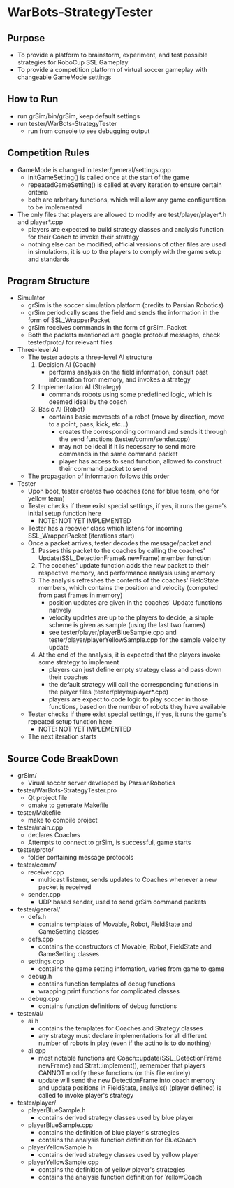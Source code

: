 WarBots-StrategyTester
======================

Purpose
-------
+ To provide a platform to brainstorm, experiment, and test possible strategies for RoboCup SSL Gameplay
+ To provide a competition platform of virtual soccer gameplay with changeable GameMode settings

How to Run
----------
+ run grSim/bin/grSim, keep default settings
+ run tester/WarBots-StrategyTester
    - run from console to see debugging output

Competition Rules
-----------------
+ GameMode is changed in tester/general/settings.cpp
	- initGameSetting() is called once at the start of the game
	- repeatedGameSetting() is called at every iteration to ensure certain criteria
	- both are arbritary functions, which will allow any game configuration to be implemented
+ The only files that players are allowed to modify are test/player/player*.h and player*.cpp
	- players are expected to build strategy classes and analysis function for their Coach to invoke their strategy
	- nothing else can be modified, official versions of other files are used in simulations, it is up to the players to comply with the game setup and standards

Program Structure
-----------------
+ Simulator
    - grSim is the soccer simulation platform (credits to Parsian Robotics)
    - grSim periodically scans the field and sends the information in the form of SSL_WrapperPacket
    - grSim receives commands in the form of grSim_Packet
    - Both the packets mentioned are google protobuf messages, check tester/proto/ for relevant files
+ Three-level AI
    - The tester adopts a three-level AI structure
        1. Decision AI (Coach)
            - performs analysis on the field information, consult past information from memory, and invokes a strategy
        2. Implementation AI (Strategy)
            - commands robots using some predefined logic, which is deemed ideal by the coach
        2. Basic AI (Robot)
            - contains basic movesets of a robot (move by direction, move to a point, pass, kick, etc...)
                + creates the corresponding command and sends it through the send functions (tester/comm/sender.cpp)
                + may not be ideal if it is necessary to send more commands in the same command packet
                + player has access to send function, allowed to construct their command packet to send
    - The propagation of information follows this order
+ Tester
    - Upon boot, tester creates two coaches (one for blue team, one for yellow team)
    - Tester checks if there exist special settings, if yes, it runs the game's initial setup function here
        + NOTE: NOT YET IMPLEMENTED
    - Tester has a recevier class which listens for incoming SSL_WrapperPacket (iterations start)
    - Once a packet arrives, tester decodes the message/packet and:
        1. Passes this packet to the coaches by calling the coaches' Update(SSL_DetectionFrame& newFrame) member function
        2. The coaches' update function adds the new packet to their respective memory, and performance analysis using memory
        3. The analysis refreshes the contents of the coaches' FieldState members, which contains the position and velocity (computed from past frames in memory)
            - position updates are given in the coaches' Update functions natively
            - velocity updates are up to the players to decide, a simple scheme is given as sample (using the last two frames)
            - see tester/player/playerBlueSample.cpp and tester/player/playerYellowSample.cpp for the sample velocity update
        4. At the end of the analysis, it is expected that the players invoke some strategy to implement
            - players can just define empty strategy class and pass down their coaches
            - the default strategy will call the corresponding functions in the player files (tester/player/player*.cpp)
            - players are expect to code logic to play soccer in those functions, based on the number of robots they have available
    - Tester checks if there exist special settings, if yes, it runs the game's repeated setup function here
        + NOTE: NOT YET IMPLEMENTED
    - The next iteration starts

Source Code BreakDown
-------------------
+ grSim/
	- Virual soccer server developed by ParsianRobotics
+ tester/WarBots-StrategyTester.pro
	- Qt project file
	- qmake to generate Makefile
+ tester/Makefile
	- make to compile project
+ tester/main.cpp
	- declares Coaches
	- Attempts to connect to grSim, is successful, game starts
+ tester/proto/
	- folder containing message protocols
+ tester/comm/
	- receiver.cpp
		+ multicast listener, sends updates to Coaches whenever a new packet is received
	- sender.cpp
		+ UDP based sender, used to send grSim command packets
+ tester/general/
	- defs.h
		+ contains templates of Movable, Robot, FieldState and GameSetting classes
	- defs.cpp
		+ contains the constructors of Movable, Robot, FieldState and GameSetting classes
	- settings.cpp
		+ contains the game setting infomation, varies from game to game
	- debug.h
		+ contains function templates of debug functions
		+ wrapping print functions for complicated classes
	- debug.cpp
		+ contains function definitions of debug functions
+ tester/ai/
	- ai.h
		+ contains the templates for Coaches and Strategy classes
		+ any strategy must declare implementations for all different number of robots in play (even if the actino is to do nothing)
	- ai.cpp
		+ most notable functions are Coach::update(SSL_DetectionFrame newFrame) and Strat::implement(), remember that players CANNOT modify these functions (or this file entirely)
		+ update will send the new DetectionFrame into coach memory and update positions in FieldState, analysis() (player defined) is called to invoke player's strategy
+ tester/player/
	- playerBlueSample.h
		+ contains derived strategy classes used by blue player
	- playerBlueSample.cpp
		+ contains the definition of blue player's strategies
		+ contains the analysis function definition for BlueCoach
	- playerYellowSample.h
		+ contains derived strategy classes used by yellow player
	- playerYellowSample.cpp
		+ contains the definition of yellow player's strategies
		+ contains the analysis function definition for YellowCoach
